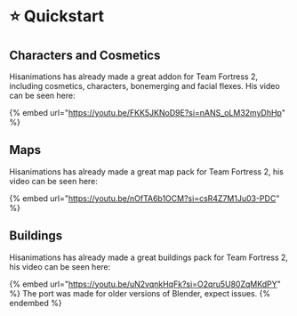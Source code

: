 # ⭐  Quickstart

## Characters and Cosmetics

Hisanimations has already made a great addon for Team Fortress 2, including cosmetics, characters, bonemerging and facial flexes. His video can be seen here:

{% embed url="https://youtu.be/FKK5JKNoD9E?si=nANS_oLM32myDhHp" %}

## Maps

Hisanimations has already made a great map pack for Team Fortress 2, his video can be seen here:

{% embed url="https://youtu.be/nOfTA6b1OCM?si=csR4Z7M1Ju03-PDC" %}

## Buildings

Hisanimations has already made a great buildings pack for Team Fortress 2, his video can be seen here:

{% embed url="https://youtu.be/uN2vqnkHqFk?si=O2qru5U80ZqMKdPY" %}
The port was made for older versions of Blender, expect issues.
{% endembed %}
